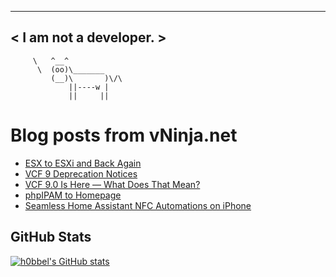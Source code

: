 
 ----------------------
< I am not a developer. >
 ----------------------
         \   ^__^ 
          \  (oo)\_______
             (__)\       )\/\
                 ||----w |
                 ||     ||
    

# Blog posts from vNinja.net
<!-- BLOG-POST-LIST:START -->
- [ESX to ESXi and Back Again](https://vNinja.net/2025/06/18/esx-to-esxi-and-back-again/)
- [VCF 9 Deprecation Notices](https://vNinja.net/2025/06/18/vcf9-deprecation-notices/)
- [VCF 9.0 Is Here — What Does That Mean?](https://vNinja.net/2025/06/17/vcf9-is-here-what-does-that-mean/)
- [phpIPAM to Homepage](https://vNinja.net/2025/01/22/phpipam-to-homepage/)
- [Seamless Home Assistant NFC Automations on iPhone](https://vNinja.net/2025/01/02/nfc-tags-iphone-home-assistant/)
<!-- BLOG-POST-LIST:END -->

## GitHub Stats
[![h0bbel's GitHub stats](https://github-readme-stats.vercel.app/api?username=h0bbel&count_private=true&show_icons=true&theme=dark)](https://github.com/anuraghazra/github-readme-stats)
